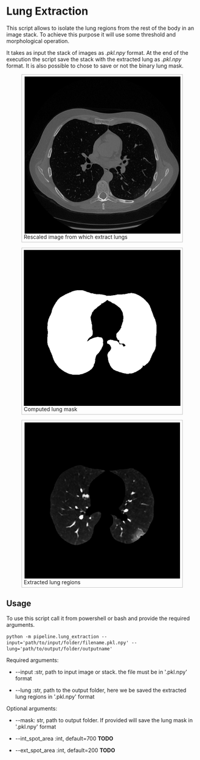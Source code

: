 # Lung Extraction

This script allows to isolate the lung regions from the rest of the body in an image stack. To achieve this purpose it will use some threshold and morphological operation.

It takes as input the stack of images as *.pkl.npy* format.
At the end of the execution the script save the stack with the extracted lung as *.pkl.npy* format. It is also possible to chose to save or not the binary lung mask.



<html>
  <head>
	<style>
	figure {
		border: thin #c0c0c0 solid;
    display: flex;
    flex-flow: column;
    padding: 5px;
		max-width: 500px;
	}

	figcaption {
		background-color: black;
    color: gray;
    font: italic smaller sans-serif;
    padding: 7px;
    text-align: center;
	}
</style>
</head>
<body>


<figure>
	<img src="./images/dicom.png" alt="dicom"
	title="dicom slice"  />
	<figcaption>
	Rescaled image from which extract lungs
	</figcaption>
</figure>

<figure>
	<img src="./images/lung_mask.png" alt=lung_mask"
title="lung_mask slice" />
	<figcaption>
	Computed lung mask
	</figcaption>
</figure>

<figure>
	<img src="./images/lung.png" alt="lung"
	title="lung"/>
	<figcaption>
	Extracted lung regions
	</figcaption>
</figure>

</body>
</html>


## Usage

To use this script call it from powershell or bash and provide the required arguments.

```
python -m pipeline.lung_extraction --input='path/to/input/folder/filename.pkl.npy' --lung='path/to/output/folder/outputname'
```

Required arguments:

* --input :str, path to input image or stack. the file must be in '.pkl.npy' format

* --lung :str, path to the output folder, here we be saved the extracted lung regions in '.pkl.npy' format

Optional arguments:

* --mask: str, path to output folder. If provided will save the lung mask in '.pkl.npy' format

* --int_spot_area :int, default=700 **TODO**

* --ext_spot_area :int, default=200 **TODO**
